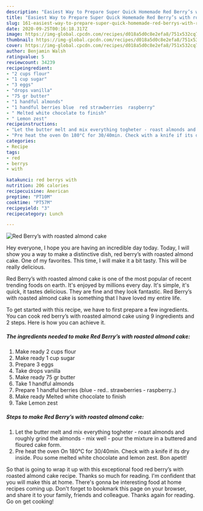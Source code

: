 ```yaml
---
description: "Easiest Way to Prepare Super Quick Homemade Red Berry’s with roasted almond cake"
title: "Easiest Way to Prepare Super Quick Homemade Red Berry’s with roasted almond cake"
slug: 161-easiest-way-to-prepare-super-quick-homemade-red-berrys-with-roasted-almond-cake
date: 2020-09-25T00:16:18.317Z
image: https://img-global.cpcdn.com/recipes/d018a5d0c8e2efa8/751x532cq70/red-berrys-with-roasted-almond-cake-recipe-main-photo.jpg
thumbnail: https://img-global.cpcdn.com/recipes/d018a5d0c8e2efa8/751x532cq70/red-berrys-with-roasted-almond-cake-recipe-main-photo.jpg
cover: https://img-global.cpcdn.com/recipes/d018a5d0c8e2efa8/751x532cq70/red-berrys-with-roasted-almond-cake-recipe-main-photo.jpg
author: Benjamin Walsh
ratingvalue: 5
reviewcount: 34239
recipeingredient:
- "2 cups flour"
- "1 cup sugar"
- "3 eggs"
- "drops vanilla"
- "75 gr butter"
- "1 handful almonds"
- "1 handful berries blue  red strawberries  raspberry"
- " Melted white chocolate to finish"
- " Lemon zest"
recipeinstructions:
- "Let the butter melt and mix everything togheter - roast almonds and roughly grind the almonds - mix well - pour the mixture in a buttered and floured cake form."
- "Pre heat the oven On 180°C for 30/40min. Check with a knife if its dry inside. Pou some melted white chocolate and lemon zest. Bon apetit!"
categories:
- Recipe
tags:
- red
- berrys
- with

katakunci: red berrys with 
nutrition: 206 calories
recipecuisine: American
preptime: "PT10M"
cooktime: "PT57M"
recipeyield: "3"
recipecategory: Lunch

---
```



![Red Berry’s with roasted almond cake](https://img-global.cpcdn.com/recipes/d018a5d0c8e2efa8/751x532cq70/red-berrys-with-roasted-almond-cake-recipe-main-photo.jpg)

Hey everyone, I hope you are having an incredible day today. Today, I will show you a way to make a distinctive dish, red berry’s with roasted almond cake. One of my favorites. This time, I will make it a bit tasty. This will be really delicious.



Red Berry’s with roasted almond cake is one of the most popular of recent trending foods on earth. It's enjoyed by millions every day. It's simple, it's quick, it tastes delicious. They are fine and they look fantastic. Red Berry’s with roasted almond cake is something that I have loved my entire life.


To get started with this recipe, we have to first prepare a few ingredients. You can cook red berry’s with roasted almond cake using 9 ingredients and 2 steps. Here is how you can achieve it.

<!--inarticleads1-->

##### The ingredients needed to make Red Berry’s with roasted almond cake:

1. Make ready 2 cups flour
1. Make ready 1 cup sugar
1. Prepare 3 eggs
1. Take drops vanilla
1. Make ready 75 gr butter
1. Take 1 handful almonds
1. Prepare 1 handful berries (blue - red.. strawberries - raspberry..)
1. Make ready  Melted white chocolate to finish
1. Take  Lemon zest




<!--inarticleads2-->

##### Steps to make Red Berry’s with roasted almond cake:

1. Let the butter melt and mix everything togheter - roast almonds and roughly grind the almonds - mix well - pour the mixture in a buttered and floured cake form.
1. Pre heat the oven On 180°C for 30/40min. Check with a knife if its dry inside. Pou some melted white chocolate and lemon zest. Bon apetit!




So that is going to wrap it up with this exceptional food red berry’s with roasted almond cake recipe. Thanks so much for reading. I'm confident that you will make this at home. There's gonna be interesting food at home recipes coming up. Don't forget to bookmark this page on your browser, and share it to your family, friends and colleague. Thanks again for reading. Go on get cooking!
